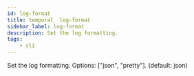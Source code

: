 ```yaml
---
id: log-format
title: temporal  log-format
sidebar_label: log-format
description: Set the log formatting.
tags:
    - cli
---
```


Set the log formatting. Options: ["json", "pretty"]. (default: json)
